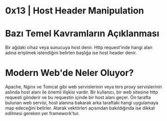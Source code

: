 # **0x13 | Host Header Manipulation**

# **Bazı Temel Kavramların Açıklanması**

Bir ağdaki cihaz veya sunucuya host denir. Http request'inde hangi alan adına erişilmek istendiğini belirten başlığa ise host header denir. 

# **Modern Web'de Neler Oluyor?**

Apache, Nginx ve Tomcat gibi web servislerinin veya ters proxy servislerinin aslında host alanı ile önemli ilişkisi vardır. Bir kullanıcı, bir web sitesine http 
requesti gönderir ve bu requestin içinde bir host alanı geçer. Ön tarafta bulunan web servisi, host alanına bakarak arka taraftaki hangi uygulamaya map edeceğini 
belirler. Atarak vektörleri açısından bakıldığında ise dikkat edilmesi gereken yer framework'tur. 
